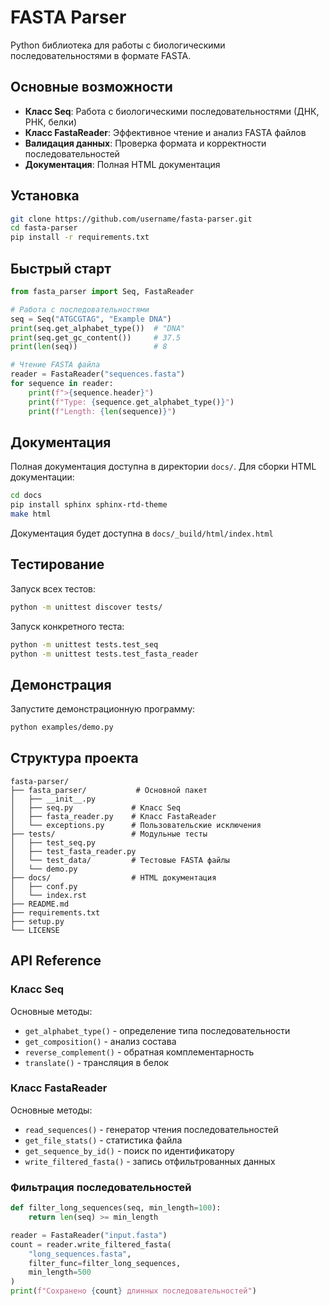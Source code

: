 # FASTA Parser

Python библиотека для работы с биологическими последовательностями в формате FASTA.

## Основные возможности

- **Класс Seq**: Работа с биологическими последовательностями (ДНК, РНК, белки)
- **Класс FastaReader**: Эффективное чтение и анализ FASTA файлов
- **Валидация данных**: Проверка формата и корректности последовательностей
- **Документация**: Полная HTML документация

## Установка

```bash
git clone https://github.com/username/fasta-parser.git
cd fasta-parser
pip install -r requirements.txt
```

## Быстрый старт

```python
from fasta_parser import Seq, FastaReader

# Работа с последовательностями
seq = Seq("ATGCGTAG", "Example DNA")
print(seq.get_alphabet_type())  # "DNA"
print(seq.get_gc_content())     # 37.5
print(len(seq))                 # 8

# Чтение FASTA файла
reader = FastaReader("sequences.fasta")
for sequence in reader:
    print(f">{sequence.header}")
    print(f"Type: {sequence.get_alphabet_type()}")
    print(f"Length: {len(sequence)}")
```

## Документация

Полная документация доступна в директории `docs/`. Для сборки HTML документации:

```bash
cd docs
pip install sphinx sphinx-rtd-theme
make html
```

Документация будет доступна в `docs/_build/html/index.html`

## Тестирование

Запуск всех тестов:

```bash
python -m unittest discover tests/
```

Запуск конкретного теста:

```bash
python -m unittest tests.test_seq
python -m unittest tests.test_fasta_reader
```

## Демонстрация

Запустите демонстрационную программу:

```bash
python examples/demo.py
```

## Структура проекта

```
fasta-parser/
├── fasta_parser/           # Основной пакет
│   ├── __init__.py
│   ├── seq.py             # Класс Seq
│   ├── fasta_reader.py    # Класс FastaReader
│   └── exceptions.py      # Пользовательские исключения
├── tests/                 # Модульные тесты
│   ├── test_seq.py
│   ├── test_fasta_reader.py
│   └── test_data/         # Тестовые FASTA файлы
│   └── demo.py
├── docs/                  # HTML документация
│   ├── conf.py
│   └── index.rst
├── README.md
├── requirements.txt
├── setup.py
└── LICENSE
```

## API Reference

### Класс Seq

Основные методы:
- `get_alphabet_type()` - определение типа последовательности
- `get_composition()` - анализ состава
- `reverse_complement()` - обратная комплементарность
- `translate()` - трансляция в белок

### Класс FastaReader

Основные методы:
- `read_sequences()` - генератор чтения последовательностей
- `get_file_stats()` - статистика файла
- `get_sequence_by_id()` - поиск по идентификатору
- `write_filtered_fasta()` - запись отфильтрованных данных


### Фильтрация последовательностей

```python
def filter_long_sequences(seq, min_length=100):
    return len(seq) >= min_length

reader = FastaReader("input.fasta")
count = reader.write_filtered_fasta(
    "long_sequences.fasta", 
    filter_func=filter_long_sequences,
    min_length=500
)
print(f"Сохранено {count} длинных последовательностей")
```
